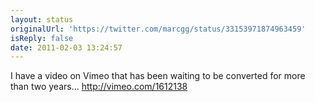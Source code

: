 ```yaml
---
layout: status
originalUrl: 'https://twitter.com/marcgg/status/33153971874963459'
isReply: false
date: 2011-02-03 13:24:57
---
```


I have a video on Vimeo that has been waiting to be converted for more than two years... http://vimeo.com/1612138

